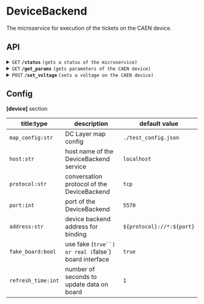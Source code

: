 # DeviceBackend
The microservice for execution of the tickets on the CAEN device.

## API

<details>
 <summary><code>GET</code> <code><b>/status</b></code> 
 <code>(gets a status of the microservice)</code></summary>

##### Parameters

> None

##### Responses

> | status code | response/body | response/body example |
> |------|-----|-----|
> | `1` | `application/json` | `{}` |
> | `0` | `text/plain;charset=UTF-8` | `"No response from the device"` |

</details>

<details>
 <summary><code>GET</code> <code><b>/get_params</b></code> 
 <code>(gets parameters of the CAEN device)</code></summary>


##### Parameters

> None

##### Responses

> | status code | response | response example |
> |------|-----|-----|
> | `1` | `application/json` | `{'timestamp': 1720361379, 'parameters': [{'board': 10001, 'channel': 0, 'voltage': 500}]}` |
> | `0` | `text/plain;charset=UTF-8` | `"Voltage is not set on the device"` |

</details>

<details>
 <summary><code>POST</code> <code><b>/set_voltage</b></code> 
 <code>(sets a voltage on the CAEN device)</code></summary>


##### Parameters

> | name |  type   | data type  | description |
> |------|-----|---------|-----------------|
> | target_voltage |  required | float   | Voltage as a relative float value for setting on the device |

##### Responses

> | status code | response/body | response/body example |
> |------|-----|-----|
> | `1` | `application/json` | `{}` |
> | `0` | `text/plain;charset=UTF-8` | `"Voltage is not set on the device"` |

</details>

## Config

**[device]** section

| title:type | description | default value |
|------|-----|-----|
| `map_config:str` | DC Layer map config | `./test_config.json` |
| `host:str` | host name of the DeviceBackend service | `localhost` |
| `protocol:str` | conversation protocol of the DeviceBackend | `tcp` |
| `port:int` | port of the DeviceBackend | `5570` |
| `address:str` | device backend address for binding | `${protocol}://*:${port}` |
| `fake_board:bool` | use fake (`true``) or real (`false`) board interface | `true` |
| `refresh_time:int` | number of seconds to update data on board | `1` |